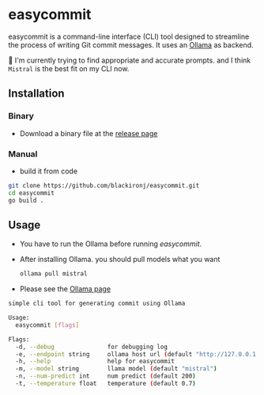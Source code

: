 # easycommit

easycommit is a command-line interface (CLI) tool designed to streamline the process of writing Git commit messages. It uses an [Ollama](https://github.com/ollama/ollama) as backend.

🚧 I'm currently trying to find appropriate and accurate prompts. and I think `Mistral` is the best fit on my CLI now.

## Installation

### Binary

- Download a binary file at the [release page](https://github.com/blackironj/easycommit/releases)

### Manual

- build it from code

``` bash
git clone https://github.com/blackironj/easycommit.git
cd easycommit
go build .
```

## Usage

- You have to run the Ollama before running *easycommit*.
- After installing Ollama. you should pull models what you want

    ``` bash
    ollama pull mistral
    ```

- Please see the [Ollama page](https://github.com/ollama/ollama)

``` bash
simple cli tool for generating commit using Ollama

Usage:
  easycommit [flags]

Flags:
  -d, --debug               for debugging log
  -e, --endpoint string     ollama host url (default "http://127.0.0.1:11434")
  -h, --help                help for easycommit
  -m, --model string        llama model (default "mistral")
  -n, --num-predict int     num predict (default 200)
  -t, --temperature float   temperature (default 0.7)
```
